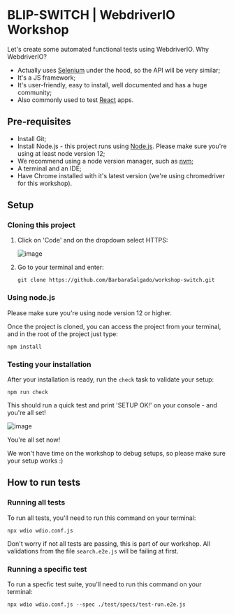 # BLIP-SWITCH | WebdriverIO Workshop

Let's create some automated functional tests using WebdriverIO. Why WebdriverIO?
- Actually uses [Selenium](https://www.selenium.dev/) under the hood, so the API will be very similar;
- It's a JS framework;
- It's user-friendly, easy to install, well documented and has a huge community;
- Also commonly used to test [React](https://reactjs.org/) apps.


## Pre-requisites

* Install Git;
* Install Node.js - this project runs using [Node.js](https://nodejs.org/en/). Please make sure you're using at least node version 12;
* We recommend using a node version manager, such as [nvm](https://github.com/nvm-sh/nvm/blob/master/README.md);
* A terminal and an IDE;
* Have Chrome installed with it's latest version (we're using chromedriver for this workshop).



## Setup

### Cloning this project

1. Click on 'Code' and on the dropdown select HTTPS:

   ![image](https://user-images.githubusercontent.com/6171321/114008878-8f161600-985a-11eb-9ce1-345df0050d03.png)

2. Go to your terminal and enter:

     ```git clone https://github.com/BarbaraSalgado/workshop-switch.git```


### Using node.js

Please make sure you're using node version 12 or higher.

Once the project is cloned, you can access the project from your terminal, and in the root of the project just type:

```npm install```


### Testing your installation
After your installation is ready, run the `check` task to validate your setup:

```npm run check```

This should run a quick test and print 'SETUP OK!' on your console - and you're all set!

![image](https://user-images.githubusercontent.com/6171321/114173631-5eec7700-992f-11eb-9969-2e3a43c58deb.png)

You're all set now!


We won't have time on the workshop to debug setups, so please make sure your setup works :)



## How to run tests
### Running all tests
To run all tests, you'll need to run this command on your terminal:

```npx wdio wdio.conf.js```

Don't worry if not all tests are passing, this is part of our workshop. All validations from the file `search.e2e.js` will be failing at first.


### Running a specific test
To run a specfic test suite, you'll need to run this command on your terminal:

```npx wdio wdio.conf.js --spec ./test/specs/test-run.e2e.js```
